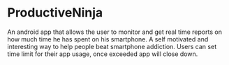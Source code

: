 # ProductiveNinja
An android app that allows the user to monitor and get real time reports on how much time he has spent on his smartphone.
A self motivated and interesting way to help people beat smartphone addiction. Users can set time limit for their app usage, once
exceeded app will close down.
